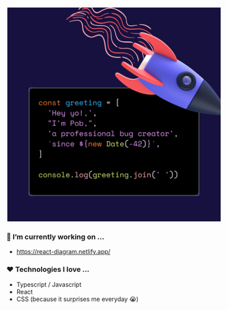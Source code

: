 <p align="center">
  <img alt="Hi, I'm Pob" src="./pob_intro.png" height="500" />
</p>

### 👻 I’m currently working on ...
- https://react-diagram.netlify.app/

### ❤️ Technologies I love ...
- Typescript / Javascript
- React
- CSS (because it surprises me everyday 😭)

<!--
**pobch/pobch** is a ✨ _special_ ✨ repository because its `README.md` (this file) appears on your GitHub profile.

Here are some ideas to get you started:

- 🔭 I’m currently working on ...
- 🌱 I’m currently learning ...
- 👯 I’m looking to collaborate on ...
- 🤔 I’m looking for help with ...
- 💬 Ask me about ...
- 📫 How to reach me: ...
- 😄 Pronouns: ...
- ⚡ Fun fact: ...
-->

